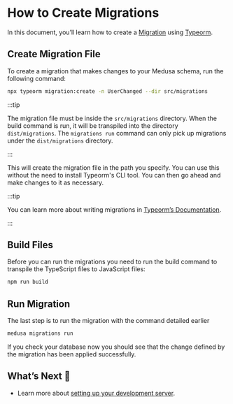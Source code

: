 # How to Create Migrations

In this document, you’ll learn how to create a [Migration](overview.md) using [Typeorm](https://typeorm.io).

## Create Migration File

To create a migration that makes changes to your Medusa schema, run the following command:

```bash
npx typeorm migration:create -n UserChanged --dir src/migrations
```

:::tip

The migration file must be inside the `src/migrations` directory. When the build command is run, it will be transpiled into the directory `dist/migrations`. The `migrations run` command can only pick up migrations under the `dist/migrations` directory.

:::

This will create the migration file in the path you specify. You can use this without the need to install Typeorm's CLI tool. You can then go ahead and make changes to it as necessary.

:::tip

You can learn more about writing migrations in [Typeorm’s Documentation](https://typeorm.io/migrations).

:::

## Build Files

Before you can run the migrations you need to run the build command to transpile the TypeScript files to JavaScript files:

```bash npm2yarn
npm run build
```

## Run Migration

The last step is to run the migration with the command detailed earlier

```bash
medusa migrations run
```

If you check your database now you should see that the change defined by the migration has been applied successfully.

## What’s Next 🚀

- Learn more about [setting up your development server](../../../tutorial/0-set-up-your-development-environment.mdx).
